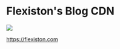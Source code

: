 # Flexiston's Blog CDN

[![](https://data.jsdelivr.com/v1/package/gh/Flexiston/CDN/badge)](https://www.jsdelivr.com/package/gh/Flexiston/CDN)

https://flexiston.com
